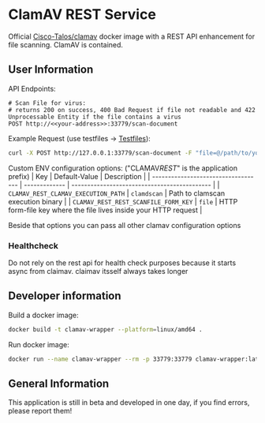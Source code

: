 # ClamAV REST Service

Official [Cisco-Talos/clamav](https://github.com/Cisco-Talos/clamav) docker image with a REST API enhancement for file scanning. ClamAV is contained.

## User Information

API Endpoints:

```
# Scan File for virus:
# returns 200 on success, 400 Bad Request if file not readable and 422 Unprocessable Entity if the file contains a virus
POST http://<<your-address>>:33779/scan-document
```

Example Request (use testfiles -> [Testfiles](https://www.eicar.org/download-anti-malware-testfile/)):

```bash
curl -X POST http://127.0.0.1:33779/scan-document -F "file=@/path/to/your/file.zip" -v
```

Custom ENV configuration options: ("CLAMAV*REST*" is the application prefix)
| Key | Default-Value | Description |
| ----------------------------------- | ------------- | -------------------------------------------- |
| `CLAMAV_REST_CLAMAV_EXECUTION_PATH` | `clamdscan` | Path to clamscan execution binary |
| `CLAMAV_REST_REST_SCANFILE_FORM_KEY` | `file` | HTTP form-file key where the file lives inside your HTTP request |

Beside that options you can pass all other clamav configuration options

### Healthcheck

Do not rely on the rest api for health check purposes because it starts async from claimav. claimav itsself always takes longer

## Developer information

Build a docker image:

```bash
docker build -t clamav-wrapper --platform=linux/amd64 .
```

Run docker image:

```bash
docker run --name clamav-wrapper --rm -p 33779:33779 clamav-wrapper:latest
```

## General Information

This application is still in beta and developed in one day, if you find errors, please report them!
